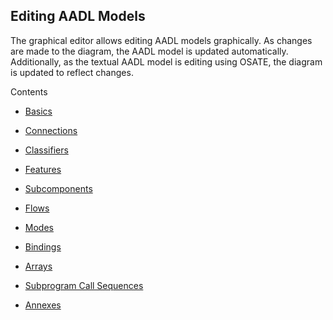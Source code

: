 ## Editing AADL Models
The graphical editor allows editing AADL models graphically. As changes are made to the diagram, the AADL model is updated automatically. Additionally, as the textual AADL model is editing using OSATE, the diagram is updated to reflect changes.

Contents

* [Basics](eam_basics.html)

* [Connections](eam_connections.html)

* [Classifiers](eam_classifiers.html)

* [Features](eam_features.html)

* [Subcomponents](eam_subcomponents.html)

* [Flows](eam_flows.html)

* [Modes](eam_modes.html)

* [Bindings](eam_bindings.html)

* [Arrays](eam_arrays.html)

* [Subprogram Call Sequences](eam_scs.html)

* [Annexes](eam_annexes.html)